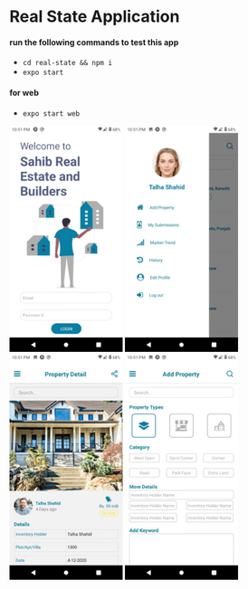 # Real State Application
#### run the following commands to test this app

- ``` cd real-state && npm i ```
- ``` expo start ```
#### for web
- ``` expo start web ```

<img src="screenshots/screen1.jpeg" width="200">
<img src="screenshots/screen2.jpeg" width="200">
<img src="screenshots/screen3.jpeg" width="200">
<img src="screenshots/screen4.jpeg" width="200">
